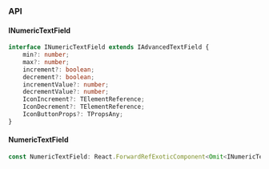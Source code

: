

### API

#### INumericTextField

```ts
interface INumericTextField extends IAdvancedTextField {
    min?: number;
    max?: number;
    increment?: boolean;
    decrement?: boolean;
    incrementValue?: number;
    decrementValue?: number;
    IconIncrement?: TElementReference;
    IconDecrement?: TElementReference;
    IconButtonProps?: TPropsAny;
}
```

#### NumericTextField

```ts
const NumericTextField: React.ForwardRefExoticComponent<Omit<INumericTextField, "ref"> & React.RefAttributes<unknown>>;
```

